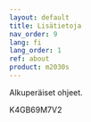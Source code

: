 ```yaml
---
layout: default
title: Lisätietoja
nav_order: 9
lang: fi
lang_order: 1
ref: about
product: m2030s
---
```


Alkuperäiset ohjeet.

K4GB69M7V2
